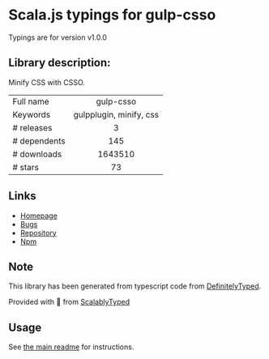 
# Scala.js typings for gulp-csso

Typings are for version v1.0.0

## Library description:
Minify CSS with CSSO.

|                    |                 |
| ------------------ | :-------------: |
| Full name          | gulp-csso |
| Keywords           | gulpplugin, minify, css |
| # releases         | 3 |
| # dependents       | 145 |
| # downloads        | 1643510 |
| # stars            | 73 |

## Links
- [Homepage](https://github.com/ben-eb/gulp-csso)
- [Bugs](https://github.com/ben-eb/gulp-csso/issues)
- [Repository](https://github.com/ben-eb/gulp-csso)
- [Npm](https://www.npmjs.com/package/gulp-csso)
    


## Note
This library has been generated from typescript code from [DefinitelyTyped](https://definitelytyped.org).

Provided with :purple_heart: from [ScalablyTyped](https://github.com/oyvindberg/ScalablyTyped)

## Usage
See [the main readme](../../readme.md) for instructions.


